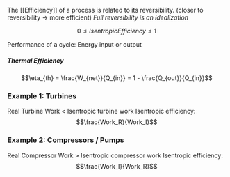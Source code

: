 The [[Efficiency]] of a process is related to its reversibility. (closer to reversibility -> more efficient)
*Full reversibility is an idealization*

$$0 \le Isentropic Efficiency \le 1$$

Performance of a cycle: Energy input or output

##### Thermal Efficiency

$$\eta_{th} = \frac{W_{net}}{Q_{in}} = 1 - \frac{Q_{out}}{Q_{in}}$$


### Example 1: Turbines
Real Turbine Work < Isentropic turbine work
Isentropic efficiency: $$\frac{Work_R}{Work_I}$$
### Example 2: Compressors / Pumps
Real Compressor Work > Isentropic compressor work
Isentropic efficiency: $$\frac{Work_I}{Work_R}$$